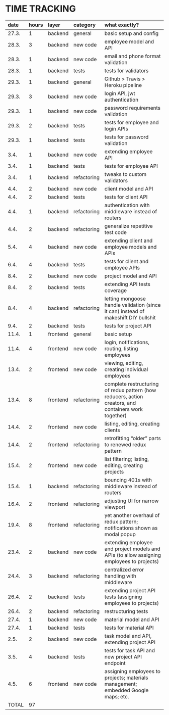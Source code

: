 # TIME TRACKING

| date | hours | layer | category | what exactly? |
|:-----|:------|:------|:---------|:--------------|
| 27.3. | 1 | backend | general | basic setup and config |
| 28.3. | 3 | backend | new code | employee model and API |
| 28.3. | 1 | backend | new code | email and phone format validation |
| 28.3. | 1 | backend | tests | tests for validators |
| 29.3. | 1 | backend | general | Github > Travis > Heroku pipeline |
| 29.3. | 3 | backend | new code | login API, jwt authentication |
| 29.3. | 1 | backend | new code | password requirements validation |
| 29.3. | 2 | backend | tests | tests for employee and login APIs |
| 29.3. | 1 | backend | tests | tests for password validation |
| 3.4. | 1 | backend | new code | extending employee API |
| 3.4. | 1 | backend | tests | tests for employee API |
| 3.4. | 1 | backend | refactoring | tweaks to custom validators |
| 4.4. | 2 | backend | new code | client model and API |
| 4.4. | 2 | backend | tests | tests for client API |
| 4.4. | 1 | backend | refactoring | authentication with middleware instead of routers |
| 4.4. | 2 | backend | refactoring | generalize repetitive test code |
| 5.4. | 4 | backend | new code | extending client and employee models and APIs |
| 6.4. | 4 | backend | tests | tests for client and employee APIs |
| 8.4. | 2 | backend | new code | project model and API |
| 8.4. | 2 | backend | tests | extending API tests coverage |
| 8.4. | 4 | backend | refactoring | letting mongoose handle validation (since it can) instead of makeshift DIY bullshit |
| 9.4. | 2 | backend | tests | tests for project API |
| 11.4. | 1 | frontend | general | basic setup |
| 11.4. | 4 | frontend | new code | login, notifications, routing, listing employees |
| 13.4. | 2 | frontend | new code | viewing, editing, creating individual employees |
| 13.4. | 8 | frontend | refactoring | complete restructuring of redux pattern (how reducers, action creators, and containers work together) |
| 14.4. | 2 | frontend | new code | listing, editing, creating clients |
| 14.4. | 2 | frontend | refactoring | retrofitting “older” parts to renewed redux pattern |
| 15.4. | 2 | frontend | new code | list filtering; listing, editing, creating projects |
| 15.4. | 1 | backend | refactoring | bouncing 401s with middleware instead of routers |
| 16.4. | 2 | frontend | refactoring | adjusting UI for narrow viewport |
| 19.4. | 8 | frontend | refactoring | yet another overhaul of redux pattern; notifications shown as modal popup |
| 23.4. | 2 | backend | new code | extending employee and project models and APIs (to allow assigning employees to projects) |
| 24.4. | 3 | backend | refactoring | centralized error handling with middleware |
| 26.4. | 2 | backend | tests | extending project API tests (assigning employees to projects) |
| 26.4. | 2 | backend | refactoring | restructuring tests |
| 27.4. | 1 | backend | new code | material model and API |
| 27.4. | 1 | backend | tests | tests for material API |
| 2.5. | 2 | backend | new code | task model and API, extending project API |
| 3.5. | 4 | backend | tests | tests for task API and new project API endpoint |
| 4.5. | 6 | frontend | new code | assigning employees to projects; materials management; embedded Google maps; etc. |
| TOTAL | 97 |

